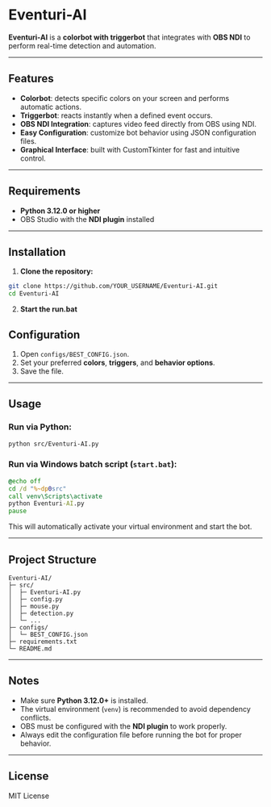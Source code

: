 # Eventuri-AI

**Eventuri-AI** is a **colorbot with triggerbot** that integrates with **OBS NDI** to perform real-time detection and automation.

---

## Features

- **Colorbot**: detects specific colors on your screen and performs automatic actions.  
- **Triggerbot**: reacts instantly when a defined event occurs.  
- **OBS NDI Integration**: captures video feed directly from OBS using NDI.  
- **Easy Configuration**: customize bot behavior using JSON configuration files.  
- **Graphical Interface**: built with CustomTkinter for fast and intuitive control.

---

## Requirements

- **Python 3.12.0 or higher**  
- OBS Studio with the **NDI plugin** installed

---

## Installation

1. **Clone the repository:**

```bash
git clone https://github.com/YOUR_USERNAME/Eventuri-AI.git
cd Eventuri-AI
```

2. **Start the run.bat**



## Configuration

1. Open `configs/BEST_CONFIG.json`.  
2. Set your preferred **colors**, **triggers**, and **behavior options**.  
3. Save the file.

---

## Usage

### Run via Python:

```bash
python src/Eventuri-AI.py
```

### Run via Windows batch script (`start.bat`):

```bat
@echo off
cd /d "%~dp0src"
call venv\Scripts\activate
python Eventuri-AI.py
pause
```

This will automatically activate your virtual environment and start the bot.

---

## Project Structure

```
Eventuri-AI/
├─ src/
│  ├─ Eventuri-AI.py
│  ├─ config.py
│  ├─ mouse.py
│  ├─ detection.py
│  └─ ...
├─ configs/
│  └─ BEST_CONFIG.json
├─ requirements.txt
└─ README.md
```

---

## Notes

- Make sure **Python 3.12.0+** is installed.  
- The virtual environment (`venv`) is recommended to avoid dependency conflicts.  
- OBS must be configured with the **NDI plugin** to work properly.  
- Always edit the configuration file before running the bot for proper behavior.

---

## License

MIT License

